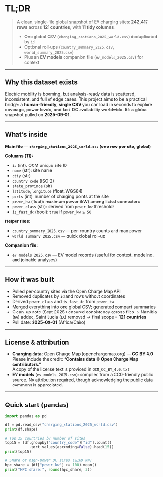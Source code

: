 # TL;DR

> A clean, single-file global snapshot of EV charging sites: **242,417 rows** across **121 countries**, with **11 tidy columns**.  
>  
> - One global CSV (`charging_stations_2025_world.csv`) deduplicated by `id`  
> - Optional roll-ups (`country_summary_2025.csv`, `world_summary_2025.csv`)  
> - Plus an **EV models** companion file (`ev_models_2025.csv`) for context

---

## Why this dataset exists
Electric mobility is booming, but analysis-ready data is scattered, inconsistent, and full of edge cases. This project aims to be a practical bridge: a **human-friendly, single CSV** you can load in seconds to explore coverage, power levels, and fast-DC availability worldwide. It’s a global snapshot pulled on **2025-09-01**.

---

## What’s inside
**Main file — `charging_stations_2025_world.csv` (one row per site, global)**

**Columns (11):**
- `id` (int): OCM unique site ID  
- `name` (str): site name  
- `city` (str)  
- `country_code` (ISO-2)  
- `state_province` (str)  
- `latitude`, `longitude` (float, WGS84)  
- `ports` (int): number of charging points at the site  
- `power_kw` (float): maximum power (kW) among listed connectors  
- `power_class` (str): derived from `power_kw` thresholds  
- `is_fast_dc` (bool): `true` if `power_kw ≥ 50`  

**Helper files:**
- `country_summary_2025.csv` — per-country counts and max power  
- `world_summary_2025.csv` — quick global roll-up  

**Companion file:**
- `ev_models_2025.csv` — EV model records (useful for context, modeling, and joinable analyses)

---

## How it was built
- Pulled per-country sites via the Open Charge Map API  
- Removed duplicates by `id` and rows without coordinates  
- Derived `power_class` and `is_fast_dc` from `power_kw`  
- Merged everything into one global CSV; generated compact summaries  
- Clean-up note (Sept 2025): ensured consistency across files → Namibia (`NA`) added, Saint Lucia (`LC`) removed → final scope = **121 countries**  
- Pull date: **2025-09-01** (Africa/Cairo)

---

## License & attribution
- **Charging data**: Open Charge Map (openchargemap.org) — **CC BY 4.0**  
  Please include the credit: **“Contains data © Open Charge Map contributors.”**  
  A copy of the license text is provided in `OCM_CC_BY_4.0.txt`.  
- **EV models** (`ev_models_2025.csv`): compiled from a CC0-friendly public source. No attribution required, though acknowledging the public data commons is appreciated.

---

## Quick start (pandas)
```python
import pandas as pd

df = pd.read_csv("charging_stations_2025_world.csv")
print(df.shape)

# Top 15 countries by number of sites
top15 = (df.groupby("country_code")["id"].count()
           .sort_values(ascending=False).head(15))
print(top15)

# Share of high-power DC sites (≥100 kW)
hpc_share = (df["power_kw"] >= 100).mean()
print("HPC share:", round(hpc_share, 3))
